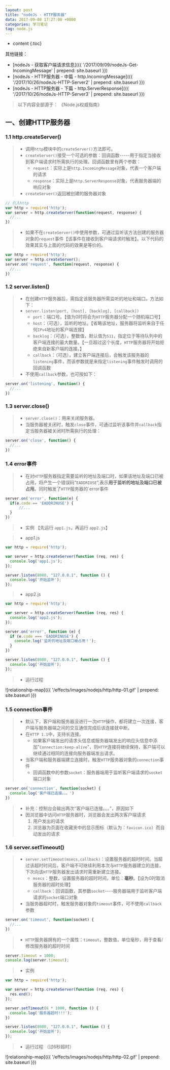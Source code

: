 ```yaml
---
layout: post
title: "nodeJs - HTTP服务器"
data: 2017-09-08 17:27:00 +0800
categories: 学习笔记
tag: node.js
---
```

* content
{:toc}

其他链接：

+ [nodeJs - 获取客户端请求信息]({{ '/2017/09/09/nodeJs-Get-IncomingMessage' | prepend: site.baseurl }})
+ [nodeJs - HTTP服务器 - 中篇 - http.IncomingMessage]({{ '/2017/10/26/nodeJs-HTTP-Server2' | prepend: site.baseurl }})
+ [nodeJs - HTTP服务器 - 下篇 - http.ServerResponse]({{ '/2017/10/26/nodeJs-HTTP-Server3' | prepend: site.baseurl }})

> 以下内容全部源于： 《Node.js权威指南》

<!-- more -->

## 一、创建HTTP服务器

### 1.1 http.createServer()

> * 调用`http`模块中的`createServer()`方法即可。
> * `createServer()`接受一个可选的参数：回调函数-----用于指定当接收到客户端请求时所需执行的处理。回调函数里有两个参数：
>    * `request`：实际上是`http.IncomingMessage`对象，代表一个客户端的请求
>    * `response`：实际上是`http.ServerResponse`对象，代表服务器端的响应对象
> * `createServer()`返回被创建的服务器对象

```js
// 引入http
var http = require('http');
var server = http.createServer(function(request, response) {
  //...
})
```

> * 如果不在`createServer()`中使用参数，可通过监听该方法创建的服务器对象的`request`事件【该事件在接收到客户端请求时触发】。以下代码的效果其实与上面的代码的效果是等价的。

```js
var http = require('http');
var server = http.createServer();
server.on('request', function(request, response) {
  //...
})
```

### 1.2 server.listen()

> * 在创建`HTTP`服务器后，需指定该服务器所需监听的地址和端口。方法如下：
> * `server.listen(port, [host], [backlog], [callback])`
>    * `port`：端口号。【值为0时将会为`HTTP`服务器分配一个随机端口号】
>    * `host`：（可选），监听的地址。【省略该地址，服务器将监听来自于任何`IPv4`地址的客户端连接】
>    * `backlog`：（可选），整数值，默认值为`511`，指定位于等待队列中的客户端连接的最大数量。【一旦超过这个长度，`HTTP`服务器将开始拒绝来自新客户端的连接。】
>    * `callback`：（可选），建立客户端连接后，会触发该服务器的`listening`事件，而该参数就是来指定`listening`事件触发时调用的回调函数
> * 不使用`callback`参数，也可按如下：

```js
server.on('listening', function() {
  //...
})
```

### 1.3 server.close()

> * `server.close()`：用来关闭服务器。
> * 当服务器被关闭时，触发`close`事件，可通过监听该事件并`callback`指定当服务器被关闭时所需执行的处理：

```js
server.on('close', function() {
  //...
})
```

### 1.4 error事件

> * 在对`HTTP`服务器指定需要监听的地址及端口时，如果该地址及端口已被占用，将产生一个错误码“`EADDRIUSE`”,表示**用于监听的地址及端口已被占用**。同时触发了`HTTP`服务器的`error事件

```js
server.on('error', function(e) {
  if(e.code == 'EADDRINUSE') {
      //...
  }
})
```

> * 实例 【先运行 `app1.js`，再运行 `app2.js`】

> * app1.js

```js
var http = require('http');

var server = http.createServer(function (req, res) {
  console.log('app1.js');
});

server.listen(8080, "127.0.0.1", function () {
  console.log('开始监听');
});
```

> * app2.js

```js
var http = require('http');

var server = http.createServer(function (req, res) {
  console.log('app2.js');
});

server.on('error', function (e) {
  if (e.code === 'EADDRINUSE') {
    console.log('监听的地址及端口被占用！');
  }
})

server.listen(8080, "127.0.0.1", function () {
  console.log('开始监听');
});
```

> * 运行过程

![relationship-map]({{ '/effects/images/nodejs/http/http-01.gif' | prepend: site.baseurl }})


### 1.5 connection事件

> * 默认下，客户端和服务器没进行一次`HTTP`操作，都将建立一次连接，客户端与服务器端之间的交互通信完成后该连接就中断。
> * 在`HTTP 1.1`中，支持长连接。
>    * 如果客户端发出的请求头信息或服务器端发出的响应头信息中添加"`Connection:keep-alive`"，则`HTTP`连接将继续保持，客户端可以继续通过相同的连接向服务器端发出请求。
> * 当客户端和服务器端建立连接时，触发`HTTP`服务器对象的`connection`事件
>    * 回调函数中的参数`socket`：服务器端用于监听客户端请求的`socket`端口对象
       
```js
server.on('connection', function(socket) {
  console.log('客户端已连接。。。')
})
```

> * 补充：控制台会输出两次“客户端已连接。。。”，原因如下
> * 因浏览器中访问`HTTP`服务器时，浏览器会发出两次客户端请求
>    1. 用户发出的请求
>    2. 浏览器为页面在收藏夹中的显示图标（默认为：`favicon.ico`）而自动发出的请求

### 1.6 server.setTimeout()

> * `server.setTimeout(msecs,callback)`：设置服务器的超时时间。当超过该超时时间后，客户端不可继续利用本次与`HTTP`服务器建立的连接，下次向该`HTTP`服务器发出请求时需重新建立连接。
>    * `msecs`：整数，设置服务器的超时时间，单位：**毫秒**。【设为0时取消服务器的超时处理】
>    * `callback`：回调函数，其参数`socket`----服务器端用于监听客户端请求的`socket`端口对象
> * 当服务器超时时，触发服务器对象的`timeout`事件，可不使用`callback`参数

```js
server.on('timeout', function(socket) {
  //...
})
```

> * `HTTP`服务器拥有的一个属性：`timeout`，整数值，单位毫秒，用于查看/修改服务器的超时时间

```js
server.timeout = 1000;
console.log(server.timeout);
```

> * 实例

```js
var http = require('http');

var server = http.createServer(function (req, res) {
  res.end();
});

server.setTimeout(6 * 1000, function () {
  console.log('服务器超时!!!');
})

server.listen(8080, "127.0.0.1", function () {
  console.log('开始监听');
});
```

> * 运行过程 （过6秒超时）

![relationship-map]({{ '/effects/images/nodejs/http/http-02.gif' | prepend: site.baseurl }})

